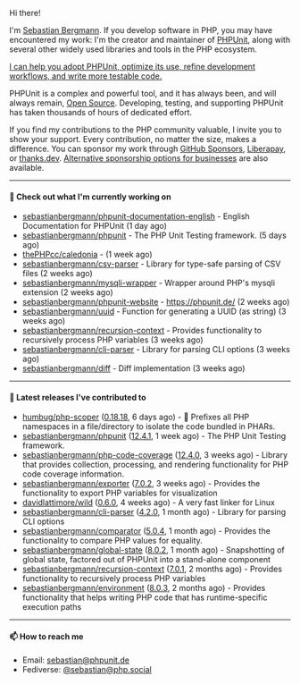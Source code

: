 Hi there!

I'm [Sebastian Bergmann](https://phpunit.expert/en.html?ref=github). If you develop software in PHP, you may have encountered my work: I'm the creator and maintainer of [PHPUnit](https://phpunit.de/index.html?ref=github), along with several other widely used libraries and tools in the PHP ecosystem.

[I can help you adopt PHPUnit, optimize its use, refine development workflows, and write more testable code.](https://phpunit.expert/en.html?ref=github)

PHPUnit is a complex and powerful tool, and it has always been, and will always remain, [Open Source](https://sebastian-bergmann.de/open-source.html?ref=github). Developing, testing, and supporting PHPUnit has taken thousands of hours of dedicated effort.

If you find my contributions to the PHP community valuable, I invite you to show your support. Every contribution, no matter the size, makes a difference. You can sponsor my work through [GitHub Sponsors](https://github.com/sponsors/sebastianbergmann), [Liberapay](https://liberapay.com/sebastianbergmann), or [thanks.dev](https://thanks.dev/u/gh/sebastianbergmann). [Alternative sponsorship options for businesses](https://phpunit.de/sponsors.html?ref=github) are also available.

---

#### 👷 Check out what I'm currently working on

- [sebastianbergmann/phpunit-documentation-english](https://github.com/sebastianbergmann/phpunit-documentation-english) - English Documentation for PHPUnit (1 day ago)
- [sebastianbergmann/phpunit](https://github.com/sebastianbergmann/phpunit) - The PHP Unit Testing framework. (5 days ago)
- [thePHPcc/caledonia](https://github.com/thePHPcc/caledonia) -  (1 week ago)
- [sebastianbergmann/csv-parser](https://github.com/sebastianbergmann/csv-parser) - Library for type-safe parsing of CSV files (2 weeks ago)
- [sebastianbergmann/mysqli-wrapper](https://github.com/sebastianbergmann/mysqli-wrapper) - Wrapper around PHP&#39;s mysqli extension (2 weeks ago)
- [sebastianbergmann/phpunit-website](https://github.com/sebastianbergmann/phpunit-website) - https://phpunit.de/ (2 weeks ago)
- [sebastianbergmann/uuid](https://github.com/sebastianbergmann/uuid) - Function for generating a UUID (as string) (3 weeks ago)
- [sebastianbergmann/recursion-context](https://github.com/sebastianbergmann/recursion-context) - Provides functionality to recursively process PHP variables (3 weeks ago)
- [sebastianbergmann/cli-parser](https://github.com/sebastianbergmann/cli-parser) - Library for parsing CLI options (3 weeks ago)
- [sebastianbergmann/diff](https://github.com/sebastianbergmann/diff) - Diff implementation (3 weeks ago)

---

#### 🔭 Latest releases I've contributed to

- [humbug/php-scoper](https://github.com/humbug/php-scoper) ([0.18.18](https://github.com/humbug/php-scoper/releases/tag/0.18.18), 6 days ago) - 🔨 Prefixes all PHP namespaces in a file/directory to isolate the code bundled in PHARs.
- [sebastianbergmann/phpunit](https://github.com/sebastianbergmann/phpunit) ([12.4.1](https://github.com/sebastianbergmann/phpunit/releases/tag/12.4.1), 1 week ago) - The PHP Unit Testing framework.
- [sebastianbergmann/php-code-coverage](https://github.com/sebastianbergmann/php-code-coverage) ([12.4.0](https://github.com/sebastianbergmann/php-code-coverage/releases/tag/12.4.0), 3 weeks ago) - Library that provides collection, processing, and rendering functionality for PHP code coverage information.
- [sebastianbergmann/exporter](https://github.com/sebastianbergmann/exporter) ([7.0.2](https://github.com/sebastianbergmann/exporter/releases/tag/7.0.2), 3 weeks ago) - Provides the functionality to export PHP variables for visualization
- [davidlattimore/wild](https://github.com/davidlattimore/wild) ([0.6.0](https://github.com/davidlattimore/wild/releases/tag/0.6.0), 4 weeks ago) - A very fast linker for Linux
- [sebastianbergmann/cli-parser](https://github.com/sebastianbergmann/cli-parser) ([4.2.0](https://github.com/sebastianbergmann/cli-parser/releases/tag/4.2.0), 1 month ago) - Library for parsing CLI options
- [sebastianbergmann/comparator](https://github.com/sebastianbergmann/comparator) ([5.0.4](https://github.com/sebastianbergmann/comparator/releases/tag/5.0.4), 1 month ago) - Provides the functionality to compare PHP values for equality.
- [sebastianbergmann/global-state](https://github.com/sebastianbergmann/global-state) ([8.0.2](https://github.com/sebastianbergmann/global-state/releases/tag/8.0.2), 1 month ago) - Snapshotting of global state, factored out of PHPUnit into a stand-alone component
- [sebastianbergmann/recursion-context](https://github.com/sebastianbergmann/recursion-context) ([7.0.1](https://github.com/sebastianbergmann/recursion-context/releases/tag/7.0.1), 2 months ago) - Provides functionality to recursively process PHP variables
- [sebastianbergmann/environment](https://github.com/sebastianbergmann/environment) ([8.0.3](https://github.com/sebastianbergmann/environment/releases/tag/8.0.3), 2 months ago) - Provides functionality that helps writing PHP code that has runtime-specific execution paths

---

#### 📫 How to reach me

- Email: [sebastian@phpunit.de](mailto://sebastian@phpunit.de)
- Fediverse: [@sebastian@php.social](https://phpc.social/@sebastian)
